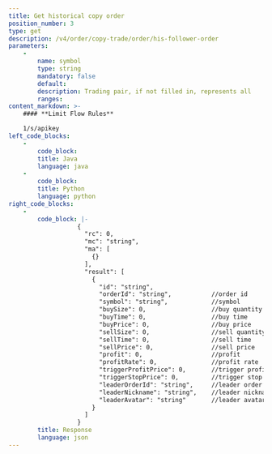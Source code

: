 ```yaml
---
title: Get historical copy order
position_number: 3
type: get
description: /v4/order/copy-trade/order/his-follower-order
parameters:
    -
        name: symbol
        type: string
        mandatory: false
        default:
        description: Trading pair, if not filled in, represents all
        ranges:
content_markdown: >-
    #### **Limit Flow Rules**

    1/s/apikey
left_code_blocks:
    -
        code_block:
        title: Java
        language: java
    -
        code_block:
        title: Python
        language: python
right_code_blocks:
    -
        code_block: |-
                   {
                     "rc": 0,
                     "mc": "string",
                     "ma": [
                       {}
                     ],
                     "result": [
                       {
                         "id": "string",        
                         "orderId": "string",           //order id
                         "symbol": "string",            //symbol
                         "buySize": 0,                  //buy quantity
                         "buyTime": 0,                  //buy time
                         "buyPrice": 0,                 //buy price
                         "sellSize": 0,                 //sell quantity
                         "sellTime": 0,                 //sell time
                         "sellPrice": 0,                //sell price
                         "profit": 0,                   //profit
                         "profitRate": 0,               //profit rate
                         "triggerProfitPrice": 0,       //trigger profit price
                         "triggerStopPrice": 0,         //trigger stop price
                         "leaderOrderId": "string",     //leader order id
                         "leaderNickname": "string",    //leader nickname
                         "leaderAvatar": "string"       //leader avatar
                       }
                     ]
                   }
        title: Response
        language: json
---
```

